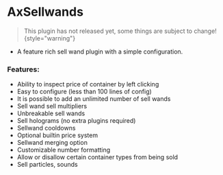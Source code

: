 # AxSellwands

> This plugin has not released yet, some things are subject to change!
{style="warning"}

* A feature rich sell wand plugin with a simple configuration.

### Features:
- Ability to inspect price of container by left clicking
- Easy to configure (less than 100 lines of config)
- It is possible to add an unlimited number of sell wands
- Sell wand sell multipliers
- Unbreakable sell wands
- Sell holograms (no extra plugins required)
- Sellwand cooldowns
- Optional builtin price system
- Sellwand merging option
- Customizable number formatting
- Allow or disallow certain container types from being sold
- Sell particles, sounds